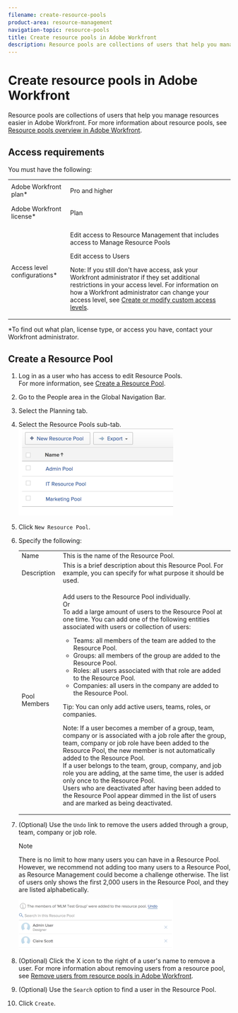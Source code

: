 ```yaml
---
filename: create-resource-pools
product-area: resource-management
navigation-topic: resource-pools
title: Create resource pools in Adobe Workfront
description: Resource pools are collections of users that help you manage resources easier in Adobe Workfront. For more information about resource pools, see Resource pools overview in Adobe Workfront.
---
```


# Create resource pools in Adobe Workfront

Resource pools are collections of users that help you manage resources easier in Adobe Workfront. For more information about resource pools, see [Resource pools overview in Adobe Workfront](../../../resource-mgmt/resource-planning/resource-pools/work-with-resource-pools.md).

## Access requirements

You must have the following:

<table cellspacing="0"> 
 <col> 
 <col> 
 <tbody> 
  <tr> 
   <td role="rowheader">Adobe Workfront plan*</td> 
   <td> <p>Pro and higher</p> </td> 
  </tr> 
  <tr> 
   <td role="rowheader">Adobe Workfront license*</td> 
   <td> <p>Plan </p> </td> 
  </tr> 
  <tr> 
   <td role="rowheader">Access level configurations*</td> 
   <td> <p>Edit access to&nbsp;Resource Management that includes access to Manage Resource Pools</p> <p>Edit access to Users</p> <p>Note: If you still don't have access, ask your Workfront administrator if they set additional restrictions in your access level. For information on how a Workfront administrator can change your access level, see <a href="../../../administration-and-setup/add-users/configure-and-grant-access/create-modify-access-levels.md" class="MCXref xref">Create or modify custom access levels</a>.</p> </td> 
  </tr> <!--
   Object permissions Manage permissions for the projects, templates, and users you associate the Resource Pools with For information on requesting additional access, see Request access to objects in Adobe Workfront.
  --> 
 </tbody> 
</table>

&#42;To find out what plan, license type, or access you have, contact your Workfront administrator.

## Create a Resource Pool

1. Log in as a user who has access to edit Resource Pools.  
   For more information, see [Create a Resource Pool](#access-to-edit-resource-pools).

1. Go to the People area in the Global Navigation Bar. 
1. Select the Planning tab. 
1. Select the Resource Pools sub-tab.   
   ![resource_pools_tab.png](assets/resource-pools-tab-350x198.png)

1. Click `New Resource Pool`.
1. Specify the following:

   <table cellspacing="0">
    <col>
    <col>
    <tbody>
     <tr>
      <td role="rowheader"><span class="bold">Name</span></td>
      <td>This is the name of the Resource Pool.</td>
     </tr>
     <tr>
      <td role="rowheader"><span class="bold">Description</span></td>
      <td>This is a brief description about this Resource Pool. For example, you can specify for what purpose it should be used.</td>
     </tr>
     <tr>
      <td role="rowheader"><span class="bold">Pool Members</span></td>
      <td><p> Add users to the Resource Pool individually.<br>Or <br>To add a large amount of users to the Resource Pool at one time. You can add one of the following entities associated with users or collection of users:
        <ul>
         <li><span class="bold">Teams</span>: all members of the team are added to the Resource Pool.</li>
         <li><span class="bold">Groups</span>: all members of the group are added to the Resource Pool.</li>
         <li><span class="bold">Roles</span>: all users associated with that role are added to the Resource Pool.</li>
         <li><span class="bold">Companies</span>: all users in the company are added to the Resource Pool.</li>
        </ul><p>Tip: You can only add active users, teams, <span>roles,</span> or companies.</p><p>Note:  If a user becomes a member of a group, team, company or is associated with a job role after the group, team, company or job role have been added to the Resource Pool, the new member is not automatically added to the Resource Pool. <br>If a user belongs to the team, group, company, and job role you are adding, at the same time, the user is added only once to the Resource Pool.<br>Users who are deactivated after having been added to the Resource Pool appear dimmed in the list of users and are marked as being deactivated.</p></p></td>
     </tr>
    </tbody>
   </table>

1. (Optional) Use the `Undo` link to remove the users added through a group, team, company or job role.

   >[!NOTE]
   >
   >There is no limit to how many users you can have in a Resource Pool. However, we recommend not adding too many users to a Resource Pool, as Resource Management could become a challenge otherwise. The list of users only shows the first 2,000 users in the Resource Pool, and they are listed alphabetically.

   ![Resource_pools_NEW___UNDO_button_for_teams_groups_etc.png](assets/resource-pools-new---undo-button-for-teams-groups-etc-350x113.png)

1. (Optional)&nbsp;Click the X icon to the right of a user's name to remove a user.&nbsp;For more information about removing users from a resource pool, see [Remove users from resource pools in Adobe Workfront](../../../resource-mgmt/resource-planning/resource-pools/remove-users-from-resource-pool.md).
1. (Optional) Use the `Search` option to find a user in the Resource Pool.
1. Click `Create`.

